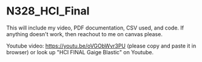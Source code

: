 # N328_HCI_Final

This will include my video, PDF documentation, CSV used, and code. If anything doesn't work, then reachout to me on canvas please.

Youtube video:
https://youtu.be/oVGObWvr3PU
(please copy and paste it in browser) or look up "HCI FINAL Gaige Blastic" on Youtube.
